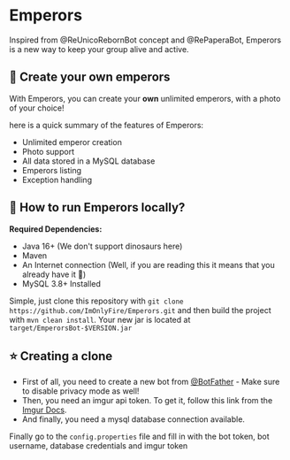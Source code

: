 # Emperors

Inspired from @ReUnicoRebornBot concept and @RePaperaBot, Emperors is a new way to keep your group alive and active.

## 🎉 Create your own emperors

With Emperors, you can create your **own** unlimited emperors, with a photo of your choice!

here is a quick summary of the features of Emperors:

* Unlimited emperor creation
* Photo support
* All data stored in a MySQL database
* Emperors listing
* Exception handling

## 🎈 How to run Emperors locally?

**Required Dependencies:**

* Java 16+ (We don't support dinosaurs here)
* Maven
* An Internet connection (Well, if you are reading this it means that you already have it 👀)
* MySQL 3.8+ Installed

Simple, just clone this repository with `git clone https://github.com/ImOnlyFire/Emperors.git`
and then build the project with `mvn clean install`. Your new jar is located at `target/EmperorsBot-$VERSION.jar`

## ⭐ Creating a clone

* First of all, you need to create a new bot from [@BotFather](https://t.me/botfather) - Make sure to disable privacy mode as well!
* Then, you need an imgur api token. To get it, follow this link from the [Imgur Docs](https://apidocs.imgur.com/#authorization-and-oauth).
* And finally, you need a mysql database connection available.

Finally go to the `config.properties` file and fill in with the bot token, bot username, database credentials and imgur token
